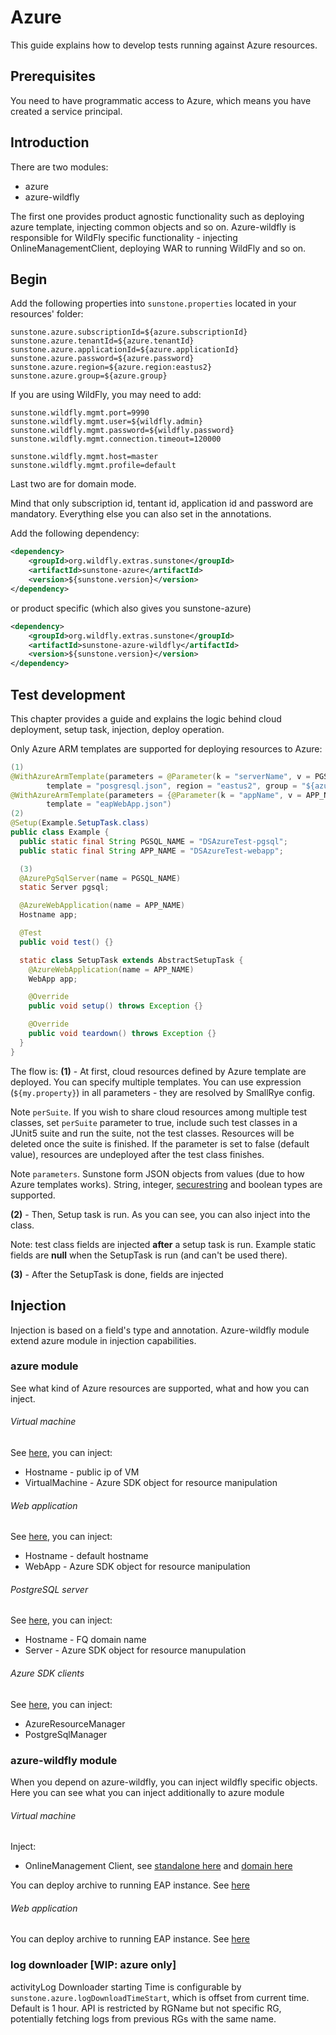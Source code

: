 # Azure

This guide explains how to develop tests running against Azure resources.

## Prerequisites

You need to have programmatic access to Azure, which means you have created a service principal.

## Introduction

There are two modules:
- azure
- azure-wildfly

The first one provides product agnostic functionality such as deploying azure template, injecting common objects and so on. 
Azure-wildfly is responsible for WildFly specific functionality - injecting OnlineManagementClient, deploying WAR to running WildFly and so on.

## Begin

Add the following properties into `sunstone.properties` located in your resources' folder:

```properties
sunstone.azure.subscriptionId=${azure.subscriptionId}
sunstone.azure.tenantId=${azure.tenantId}
sunstone.azure.applicationId=${azure.applicationId}
sunstone.azure.password=${azure.password}
sunstone.azure.region=${azure.region:eastus2}
sunstone.azure.group=${azure.group}
```

If you are using WildFly, you may need to add:

```properties
sunstone.wildfly.mgmt.port=9990
sunstone.wildfly.mgmt.user=${wildfly.admin}
sunstone.wildfly.mgmt.password=${wildfly.password}
sunstone.wildfly.mgmt.connection.timeout=120000

sunstone.wildfly.mgmt.host=master
sunstone.wildfly.mgmt.profile=default
```

Last two are for domain mode.

Mind that only subscription id, tentant id, application id and password are mandatory. Everything else you can also set in the annotations.


Add the following dependency:

```xml
<dependency>
    <groupId>org.wildfly.extras.sunstone</groupId>
    <artifactId>sunstone-azure</artifactId>
    <version>${sunstone.version}</version>
</dependency>
```

or product specific (which also gives you sunstone-azure)

```xml
<dependency>
    <groupId>org.wildfly.extras.sunstone</groupId>
    <artifactId>sunstone-azure-wildfly</artifactId>
    <version>${sunstone.version}</version>
</dependency>
```

## Test development

This chapter provides a guide and explains the logic behind cloud deployment, setup task, injection, deploy operation.

Only Azure ARM templates are supported for deploying resources to Azure:

```java
(1) 
@WithAzureArmTemplate(parameters = @Parameter(k = "serverName", v = PGSQL_NAME),
        template = "posgresql.json", region = "eastus2", group = "${azure.group}", perSuite=true)
@WithAzureArmTemplate(parameters = {@Parameter(k = "appName", v = APP_NAME)},
        template = "eapWebApp.json")
(2)
@Setup(Example.SetupTask.class)
public class Example {
  public static final String PGSQL_NAME = "DSAzureTest-pgsql";
  public static final String APP_NAME = "DSAzureTest-webapp";

  (3)
  @AzurePgSqlServer(name = PGSQL_NAME)
  static Server pgsql;

  @AzureWebApplication(name = APP_NAME)
  Hostname app;

  @Test
  public void test() {}

  static class SetupTask extends AbstractSetupTask {
    @AzureWebApplication(name = APP_NAME)
    WebApp app;

    @Override
    public void setup() throws Exception {}

    @Override
    public void teardown() throws Exception {}
  }
}
```

The flow is:
**(1)** - At first, cloud resources defined by Azure template are deployed. You can specify multiple templates. You can use
expression (`${my.property}`) in all parameters - they are resolved by SmallRye config.

Note `perSuite`. If you wish to share cloud resources among multiple test classes, set `perSuite` parameter to true, include such test classes in a JUnit5 suite and run the suite, not the test classes. Resources will be deleted once the suite is finished. If the parameter is set to false (default value), resources are undeployed after the test class finishes.

Note `parameters`. Sunstone form JSON objects from values (due to how Azure templates works). String, integer, [securestring](https://learn.microsoft.com/en-us/azure/azure-resource-manager/templates/data-types#secure-strings-and-objects) and boolean types are supported.

**(2)** - Then, Setup task is  run. As you can see, you can also inject into the class.

Note: test class fields are injected **after** a setup task is run. Example static fields are **null** when the SetupTask is run (and can't be used there).

**(3)** - After the SetupTask is done, fields are injected


## Injection

Injection is based on a field's type and annotation. Azure-wildfly module extend azure module in injection capabilities.

### azure module
See what kind of Azure resources are supported, what and how you can inject.
###### Virtual machine
See [here](azure/src/test/java/sunstone/azure/armTemplates/di/AzVmTests.java), you can inject:
- Hostname - public ip of VM
- VirtualMachine - Azure SDK object for resource manipulation

###### Web application
See [here](azure/src/test/java/sunstone/azure/armTemplates/di/AzureWebAppTests.java), you can inject:
- Hostname - default hostname
- WebApp - Azure SDK object for resource manipulation

###### PostgreSQL server
See [here](azure/src/test/java/sunstone/azure/armTemplates/di/AzPgSqlTests.java), you can inject:
- Hostname - FQ domain name
- Server - Azure SDK object for resource manupulation

###### Azure SDK clients
See [here](azure/src/test/java/sunstone/azure/armTemplates/di/AzClientsTests.java), you can inject:
- AzureResourceManager
- PostgreSqlManager

### azure-wildfly module
When you depend on azure-wildfly, you can inject wildfly specific objects. Here you can see what you can inject additionally to azure module
###### Virtual machine
Inject:
- OnlineManagement Client, see [standalone here](azure-wildfly/src/test/java/sunstone/azure/armTemplates/di/AzStandaloneManagementClientTests.java) and [domain here](azure-wildfly/src/test/java/sunstone/azure/armTemplates/di/AzDomainManagementClientTests.java)

You can deploy archive to running EAP instance. See [here](azure-wildfly/src/test/java/sunstone/azure/armTemplates/archiveDeploy/vm/suitetests/AzureVmDeployFirstTest.java)

###### Web application
You can deploy archive to running EAP instance. See [here](azure-wildfly/src/test/java/sunstone/azure/armTemplates/archiveDeploy/webapp/suitetests/AzureWebAppDeployFirstTest.java)

### log downloader [WIP: azure only]

activityLog Downloader starting Time is configurable by `sunstone.azure.logDownloadTimeStart`, which is offset from current time. Default is 1 hour.
API is restricted by RGName but not specific RG, potentially fetching logs from previous RGs with the same name.
